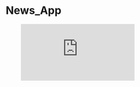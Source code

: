 # News_App
<figure class="video_container">
  <iframe src="https://drive.google.com/file/d/1bv_bgtDe1ONHclLq4v9H0JmxwhJkUFqm/view?usp=sharing" frameborder="0" allowfullscreen="true"> </iframe>
</figure>
